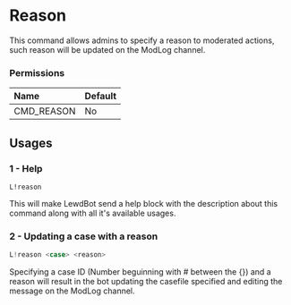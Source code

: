 # Reason

This command allows admins to specify a reason to moderated actions, such reason will be updated on the ModLog channel.

### Permissions

| Name | Default |
| :--- | :--- |
| CMD\_REASON | No |

## Usages

### 1 - Help

```text
L!reason
```

This will make LewdBot send a help block with the description about this command along with all it's available usages.

### 2 - Updating a case with a reason

```java
L!reason <case> <reason>
```

Specifying a case ID \(Number beguinning with \# between the {}\) and a reason will result in the bot updating the casefile specified and editing the message on the ModLog channel.

